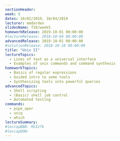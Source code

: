 ```yaml
---
sectionHeader:
week: 5
dates: 10/02/2019, 10/04/2019
lecturer: mmdarden
slidesName: f18/week5
homeworkRelease: 2019-10-01 00:00:00
#lectureRelease: 2018-10-04 00:00:00
advancedRelease: 2019-10-01 00:00:00
#solutionRelease: 2018-10-18 00:00:00
title: "Unix II"
lectureTopics:
  - Lines of text as a universal interface
  - Examples of unix commands and command synthesis
homeworkTopics:
  - Basics of regular expressions
  - Guided intro to some tools
  - Synthesizing tools into powerful queries
advancedTopics:
  - Shell scripting
  - (Basic) shell job control
  - Automated testing
commands:
  - pipe_oper
  - uniq
  - which
lectureSummary:
#leccapBBB: MnIz7k
#leccapDOW:
---
```

